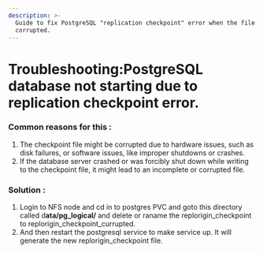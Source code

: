```yaml
---
description: >-
  Guide to fix PostgreSQL "replication checkpoint" error when the file
  corrupted.
---
```


# Troubleshooting:PostgreSQL database not starting due to replication checkpoint error.

### Common reasons for this :

1. The checkpoint file might be corrupted due to hardware issues, such as disk failures, or software issues, like improper shutdowns or crashes.
2. If the database server crashed or was forcibly shut down while writing to the checkpoint file, it might lead to an incomplete or corrupted file.

### Solution :

1. Login to NFS node and cd in to postgres PVC and goto this directory called d**ata/pg\_logical/** and delete or raname the replorigin\_checkpoint to replorigin\_checkpoint\_currupted.&#x20;
2. And then restart the postgresql service to make service up. It will generate the new replorigin\_checkpoint file.

